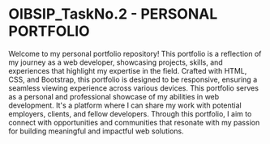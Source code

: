 # OIBSIP_TaskNo.2 - PERSONAL PORTFOLIO 
Welcome to my personal portfolio repository! This portfolio is a reflection of my journey as a web developer, showcasing projects, skills, and experiences that highlight my expertise in the field. Crafted with HTML, CSS, and Bootstrap, this portfolio is designed to be responsive, ensuring a seamless viewing experience across various devices.
This portfolio serves as a personal and professional showcase of my abilities in web development. It's a platform where I can share my work with potential employers, clients, and fellow developers. Through this portfolio, I aim to connect with opportunities and communities that resonate with my passion for building meaningful and impactful web solutions.
